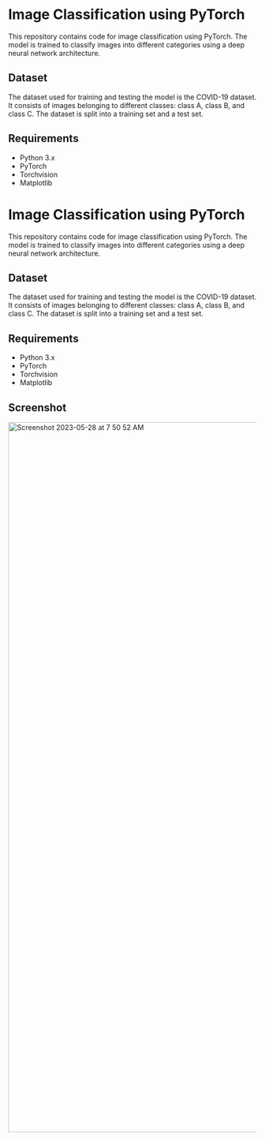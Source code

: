 
 # Image Classification using PyTorch

This repository contains code for image classification using PyTorch. The model is trained to classify images into different categories using a deep neural network architecture.

## Dataset

The dataset used for training and testing the model is the COVID-19 dataset. It consists of images belonging to different classes: class A, class B, and class C. The dataset is split into a training set and a test set.

## Requirements

- Python 3.x
- PyTorch
- Torchvision
- Matplotlib


# Image Classification using PyTorch

This repository contains code for image classification using PyTorch. The model is trained to classify images into different categories using a deep neural network architecture.

## Dataset

The dataset used for training and testing the model is the COVID-19 dataset. It consists of images belonging to different classes: class A, class B, and class C. The dataset is split into a training set and a test set.

## Requirements

- Python 3.x
- PyTorch
- Torchvision
- Matplotlib



## Screenshot


<img width="1440" alt="Screenshot 2023-05-28 at 7 50 52 AM" src="https://github.com/1sh22/Hack_Overflow/assets/91171815/f1dc852e-31ab-4947-9ea5-3a2109c63058">



